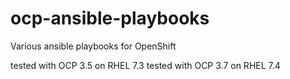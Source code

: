 # ocp-ansible-playbooks

Various ansible playbooks for OpenShift

tested with OCP 3.5 on RHEL 7.3
tested with OCP 3.7 on RHEL 7.4
